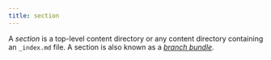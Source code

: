```yaml
---
title: section
---
```


A _section_ is a top-level content directory or any content directory containing an&nbsp;`_index.md`&nbsp;file. A section is also known as a [_branch bundle_](g).
